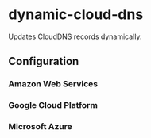 # dynamic-cloud-dns
Updates CloudDNS records dynamically.

## Configuration

### Amazon Web Services

### Google Cloud Platform

### Microsoft Azure
